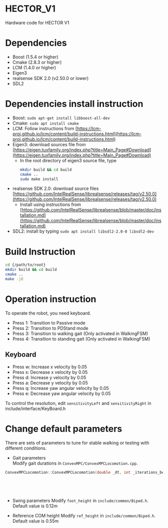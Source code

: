 # HECTOR_V1
Hardware code for HECTOR V1

# Dependencies
* Boost (1.5.4 or higher)
* Cmake (2.8.3 or higher)
* LCM (1.4.0 or higher)
* Eigen3
* realsense SDK 2.0 (v2.50.0 or lower)
* SDL2

# Dependencies install instruction

* Boost: `sudo apt-get install libboost-all-dev`
* Cmake: `sudo apt install cmake`
* LCM: Follow instructions from [https://lcm-proj.github.io/lcm/content/build-instructions.html](https://lcm-proj.github.io/lcm/content/build-instructions.html)
* Eigen3: download sources file from [https://eigen.tuxfamily.org/index.php?title=Main_Page#Download](https://eigen.tuxfamily.org/index.php?title=Main_Page#Download)
  * In the root directory of eigen3 source file, type
    ```bash
    mkdir build && cd build
    cmake ..
    sudo make install
    ```
* realsense SDK 2.0: download source files [https://github.com/IntelRealSense/librealsense/releases/tag/v2.50.0](https://github.com/IntelRealSense/librealsense/releases/tag/v2.50.0)
  * Install using instructions from [https://github.com/IntelRealSense/librealsense/blob/master/doc/installation.md](https://github.com/IntelRealSense/librealsense/blob/master/doc/installation.md)
* SDL2: install by typing `sudo apt install libsdl2-2.0-0 libsdl2-dev`

  
# Build Instruction
```bash
cd {/path/to/root}
mkdir build && cd build
cmake ..
make -j8
```


# Operation instruction 
To operate the robot, you need keyboard.

* Press 1: Transition to Passive mode
* Press 2: Transition to PDStand mode
* Press 3: Transition to walking gait (Only activated in WalkingFSM)
* Press 4: Transition to standing gait (Only activated in WalkingFSM)

## Keyboard
* Press w: Increase x velocity by 0.05
* Press s: Decrease x velocity by 0.05
* Press d: Increase y velocity by 0.05
* Press a: Decrease y velocity by 0.05
* Press q: Increase yaw angular velocity by 0.05
* Press e: Decrease yaw angular velocity by 0.05

To control the resolution, edit `sensitivityLeft` and `sensitivityRight` in include/interface/KeyBoard.h


# Change default parameters
There are sets of parameters to tune for stable walking or testing with different conditions. 

* Gait parameters \
Modify gait durations in `ConvexMPC/ConvexMPCLocomotion.cpp`.
```cpp
ConvexMPCLocomotion::ConvexMPCLocomotion(double _dt, int _iterations_between_mpc) : iterationsBetweenMPC(_iterations_between_mpc),
                                                                                    horizonLength(10),
                                                                                    dt(_dt),
                                                                                    walking(horizonLength, Vec2<int>(200, 200), Vec2<int>(0, 0)),
                                                                                    standing(horizonLength, Vec2<int>(int(0.0/_dt), int(0.0/_dt)), Vec2<int>(int(0.2/_dt), int(0.2/_dt)))
```

* Swing parameters 
Modify `foot_height` in `include/common/Biped.h`. \
Default value is 0.12m

* Reference COM height 
Modify `ref_height` in `include/common/Biped.h`. \
Default value is 0.55m